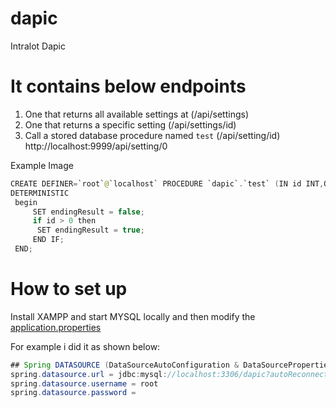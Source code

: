 # dapic
Intralot Dapic


# It contains below endpoints

1) One that returns all available settings at (/api/settings)
2) One that returns a specific setting        (/api/settings/id)
3) Call a stored database procedure named `test` (/api/setting/id)
http://localhost:9999/api/setting/0

Example Image



```java
CREATE DEFINER=`root`@`localhost` PROCEDURE `dapic`.`test` (IN id INT,OUT endingResult boolean)
DETERMINISTIC
 begin
	 SET endingResult = false;
	 if id > 0 then
      SET endingResult = true;
     END IF;
 END;
```

# How to set up

Install XAMPP and start MYSQL locally and then modify the [application.properties](https://github.com/goxr3plus/dapic/blob/master/src/main/resources/application.properties)

For example i did it as shown below:

```java
## Spring DATASOURCE (DataSourceAutoConfiguration & DataSourceProperties)
spring.datasource.url = jdbc:mysql://localhost:3306/dapic?autoReconnect=true&useUnicode=true&characterEncoding=UTF-8&allowMultiQueries=true&useSSL=false
spring.datasource.username = root
spring.datasource.password =

```
